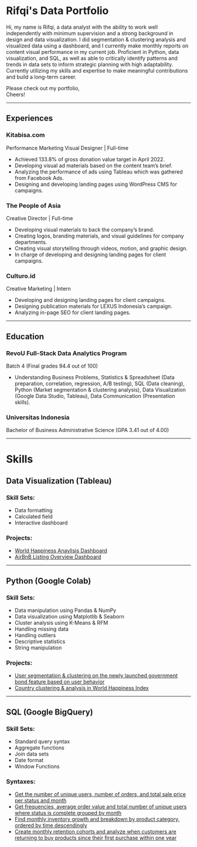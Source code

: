 # Rifqi's Data Portfolio

Hi, my name is Rifqi, a data analyst with the ability to work well independently with minimum supervision and a strong background in design and data visualization. I did segmentation & clustering analysis and visualized data using a dashboard, and I currently make monthly reports on content visual performance in my current job. Proficient in Python, data visualization, and SQL, as well as able to critically identify patterns and trends in data sets to inform strategic planning with high adaptability. Currently utilizing my skills and expertise to make meaningful contributions and build a long-term career.

Please check out my portfolio,  
Cheers!

---

## Experiences

### Kitabisa.com

Performance Marketing Visual Designer | Full-time

- Achieved 133.8% of gross donation value target in April 2022.
- Developing visual ad materials based on the content team’s brief.
- Analyzing the performance of ads using Tableau which was gathered from Facebook Ads.
- Designing and developing landing pages using WordPress CMS for campaigns.

### The People of Asia

Creative Director | Full-time

- Developing visual materials to back the company’s brand.
- Creating logos, branding materials, and visual guidelines for company departments.
- Creating visual storytelling through videos, motion, and graphic design.
- In charge of developing and designing landing pages for client campaigns.

### Culturo.id

Creative Marketing | Intern

- Developing and designing landing pages for client campaigns.
- Designing publication materials for LEXUS Indonesia’s campaign.
- Analyzing in-page SEO for client landing pages.

---

## Education

### RevoU Full-Stack Data Analytics Program

Batch 4
(Final grades 94.4 out of 100)

- Understanding Business Problems, Statistics & Spreadsheet (Data preparation, correlation, regression, A/B testing), SQL (Data cleaning), Python (Market segmentation & clustering analysis), Data Visualization (Google Data Studio, Tableau), Data Communication (Presentation skills).

### Universitas Indonesia

Bachelor of Business Administrative Science
(GPA 3.41 out of 4.00)

---

# Skills

## Data Visualization (Tableau)

### Skill Sets:

- Data formatting
- Calculated field
- Interactive dashboard

### Projects:

- <a href="https://public.tableau.com/app/profile/rifqi.muhammad/viz/WHI20192022/WorldHappinessAnalysis" target="_blank">World Happiness Anaylisis Dashboard</a>
- <a href="https://public.tableau.com/app/profile/rifqi.muhammad/viz/W10W11_AUG22_Rifqi_Muhammad_intermediate_Tableau/Dashboard1" target="_blank">AirBnB Listing Overview Dashboard</a>

---

## Python (Google Colab)

### Skill Sets:

- Data manipulation using Pandas & NumPy
- Data visualization using Matplotlib & Seaborn
- Cluster analysis using K-Means & RFM
- Handling missing data
- Handling outliers
- Descriptive statistics
- String manipulation

### Projects:

- <a href="https://colab.research.google.com/drive/1XhgoGNnxz5xFbG_JaoYELbZgmKkRmQ6T?usp=sharing" target="_blank">User segmentation & clustering on the newly launched government bond feature based on user behavior </a>
- <a href="https://colab.research.google.com/drive/1eXHnW6VqRD-Cs41Ou7zwNXoASNDzIRsa?usp=sharing" target="_blank">Country clustering & analysis in World Happiness Index</a>

---

## SQL (Google BigQuery)

### Skill Sets:

- Standard query syntax
- Aggregate functions
- Join data sets
- Date format
- Window Functions

### Syntaxes:

- <a href="https://console.cloud.google.com/bigquery?sq=158052150075:d43a6e00dd1f4d77936b3d0227e3bd3f" target="_blank">Get the number of unique users, number of orders, and total sale price per status and month</a>
- <a href="https://console.cloud.google.com/bigquery?sq=158052150075:1d4cbba9c9bb4b3f94ac42055fef625d" target="_blank">Get frequencies, average order value and total number of unique users where status is complete grouped by month</a>
- <a href="https://console.cloud.google.com/bigquery?sq=158052150075:619cebab104d422bba6ed50c074a1134" target="_blank">Find monthly inventory growth and breakdown by product category, ordered by time descendingly</a>
- <a href="https://console.cloud.google.com/bigquery?sq=158052150075:6b817b35ae3a46c6ad63fbaa4dbc133e" target="_blank">Create monthly retention cohorts and analyze when customers are returning to buy products since their first purchase within one year</a>
